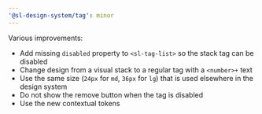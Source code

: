 ```yaml
---
'@sl-design-system/tag': minor
---
```


Various improvements:
- Add missing `disabled` property to `<sl-tag-list>` so the stack tag can be disabled
- Change design from a visual stack to a regular tag with a `<number>+` text
- Use the same size (`24px` for `md`, `36px` for `lg`) that is used elsewhere in the design system
- Do not show the remove button when the tag is disabled
- Use the new contextual tokens
